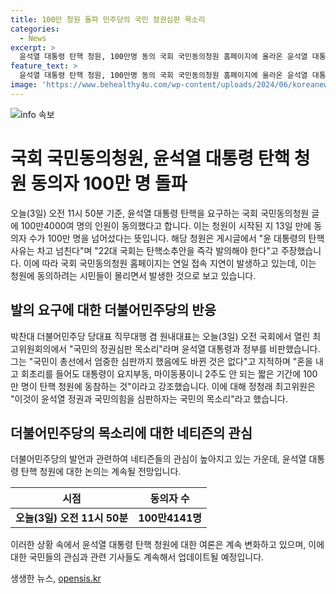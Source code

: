 ```yaml
---
title: 100만 청원 돌파 민주당의 국민 정권심판 목소리
categories:
  - News
excerpt: >
  윤석열 대통령 탄핵 청원, 100만명 동의 국회 국민동의청원 홈페이지에 올라온 윤석열 대통령 탄핵소추안 청원이 13일 만에 100만 명을 돌파했다. 청원인은 윤 대통령의 탄핵 사유는 차고 넘친다며 국회에 즉각 발의를 촉구했고, 이에 더불어민주당은 국민의 정권심판 목소리라며 윤석열 대통령과 정부를 비판했다. 국회 국민동의청원 홈페이지는 연일 접속 지연으로 화제를 모았으며, 박찬대 민주당 대표 직무대행 겸 원내대표는 100만 명이 탄핵 청원에 동참하는 것이라며 국정이 제자리를 찾으려면 대통령부터 달라져야 한다고 주장했다.
feature_text: >
  윤석열 대통령 탄핵 청원, 100만명 동의 국회 국민동의청원 홈페이지에 올라온 윤석열 대통령 탄핵소추안 청원이 13일 만에 100만 명을 돌파했다. 청원인은 윤 대통령의 탄핵 사유는 차고 넘친다며 국회에 즉각 발의를 촉구했고, 이에 더불어민주당은 국민의 정권심판 목소리라며 윤석열 대통령과 정부를 비판했다. 국회 국민동의청원 홈페이지는 연일 접속 지연으로 화제를 모았으며, 박찬대 민주당 대표 직무대행 겸 원내대표는 100만 명이 탄핵 청원에 동참하는 것이라며 국정이 제자리를 찾으려면 대통령부터 달라져야 한다고 주장했다.
image: 'https://www.behealthy4u.com/wp-content/uploads/2024/06/koreanews.jpg'
---
```


<p><img src="https://www.behealthy4u.com/wp-content/uploads/2024/06/koreanews.jpg" alt="info 속보" /></p>

<h1>국회 국민동의청원, 윤석열 대통령 탄핵 청원 동의자 100만 명 돌파</h1>

<p data-ke-size="size16">오늘(3일) 오전 11시 50분 기준, 윤석열 대통령 탄핵을 요구하는 국회 국민동의청원 글에 100만4000여 명의 인원이 동의했다고 합니다. 이는 청원이 시작된 지 13일 만에 동의자 수가 100만 명을 넘어섰다는 뜻입니다. 해당 청원은 게시글에서 "윤 대통령의 탄핵 사유는 차고 넘친다"며 "22대 국회는 탄핵소추안을 즉각 발의해야 한다"고 주장했습니다. 이에 따라 국회 국민동의청원 홈페이지는 연일 접속 지연이 발생하고 있는데, 이는 청원에 동의하려는 시민들이 몰리면서 발생한 것으로 보고 있습니다.</p>

<h2 data-ke-size="size26">발의 요구에 대한 더불어민주당의 반응</h2>

<p data-ke-size="size16">박찬대 더불어민주당 당대표 직무대행 겸 원내대표는 오늘(3일) 오전 국회에서 열린 최고위원회의에서 "국민의 정권심판 목소리"라며 윤석열 대통령과 정부를 비판했습니다. 그는 "국민이 총선에서 엄중한 심판까지 했음에도 바뀐 것은 없다"고 지적하며 "혼을 내고 회초리를 들어도 대통령이 요지부동, 마이동풍이니 2주도 안 되는 짧은 기간에 100만 명이 탄핵 청원에 동참하는 것"이라고 강조했습니다. 이에 대해 정청래 최고위원은 "이것이 윤석열 정권과 국민의힘을 심판하자는 국민의 목소리"라고 했습니다.</p>

<h2 data-ke-size="size26">더불어민주당의 목소리에 대한 네티즌의 관심</h2>

<p data-ke-size="size16">더불어민주당의 발언과 관련하여 네티즌들의 관심이 높아지고 있는 가운데, 윤석열 대통령 탄핵 청원에 대한 논의는 계속될 전망입니다.</p>

<table>
    <thead>
        <tr>
            <th style="text-align: center; height: 17px;"><b>시점</b></th>
            <th style="text-align: center; height: 17px;"><b>동의자 수</b></th>
        </tr>
    </thead>
    <tbody>
        <tr>
            <td style="text-align: center; height: 17px;"><b>오늘(3일) 오전 11시 50분</b></td>
            <td style="text-align: center; height: 17px;"><b>100만4141명</b></td>
        </tr>
    </tbody>
</table>

<p data-ke-size="size16">이러한 상황 속에서 윤석열 대통령 탄핵 청원에 대한 여론은 계속 변화하고 있으며, 이에 대한 국민들의 관심과 관련 기사들도 계속해서 업데이트될 예정입니다.</p>
생생한 뉴스, <a href="https://opensis.kr" rel="dofollow">opensis.kr</a>



